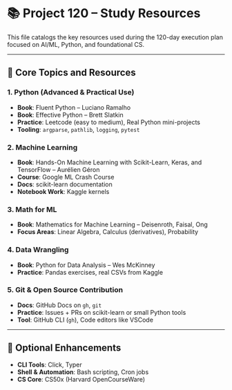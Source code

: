 # 📚 Project 120 – Study Resources

This file catalogs the key resources used during the 120-day execution plan focused on AI/ML, Python, and foundational CS.

---

## 🧠 Core Topics and Resources

### 1. Python (Advanced & Practical Use)
- **Book**: Fluent Python – Luciano Ramalho
- **Book**: Effective Python – Brett Slatkin
- **Practice**: Leetcode (easy to medium), Real Python mini-projects
- **Tooling**: `argparse`, `pathlib`, `logging`, `pytest`

### 2. Machine Learning
- **Book**: Hands-On Machine Learning with Scikit-Learn, Keras, and TensorFlow – Aurélien Géron
- **Course**: Google ML Crash Course
- **Docs**: scikit-learn documentation
- **Notebook Work**: Kaggle kernels

### 3. Math for ML
- **Book**: Mathematics for Machine Learning – Deisenroth, Faisal, Ong
- **Focus Areas**: Linear Algebra, Calculus (derivatives), Probability

### 4. Data Wrangling
- **Book**: Python for Data Analysis – Wes McKinney
- **Practice**: Pandas exercises, real CSVs from Kaggle

### 5. Git & Open Source Contribution
- **Docs**: GitHub Docs on `gh`, `git`
- **Practice**: Issues + PRs on scikit-learn or small Python tools
- **Tool**: GitHub CLI (`gh`), Code editors like VSCode

---

## 🧪 Optional Enhancements
- **CLI Tools**: Click, Typer
- **Shell & Automation**: Bash scripting, Cron jobs
- **CS Core**: CS50x (Harvard OpenCourseWare)
